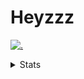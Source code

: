 # Heyzzz  

[![.](https://skillicons.dev/icons?i=js,java)](https://skillicons.dev)  

<details>
<summary>Stats</summary
<!--START_SECTION:waka-->

```txt
INI   0 secs          █████████████████████████   100.00 %
```

<!--END_SECTION:waka-->
</details>
